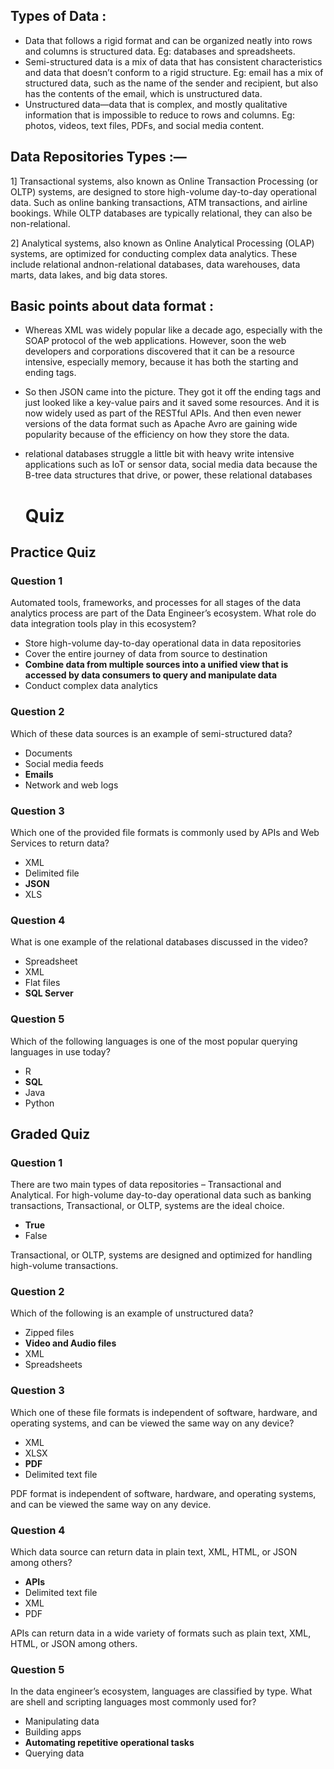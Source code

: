 
## Types of Data :
- Data that follows a rigid format and can be organized neatly into rows and columns is structured data. Eg: databases and spreadsheets.
- Semi-structured data is a mix of data that has consistent characteristics and data that doesn’t conform to a rigid structure.
   Eg: email has a mix of structured data, such as the name of the sender and recipient, but also has the contents of the email, which is unstructured data.
- Unstructured data—data that is complex, and mostly qualitative information that is impossible to reduce to rows and columns.
  Eg: photos, videos, text files, PDFs, and social media content.

## Data Repositories Types :—
1] Transactional systems, also known as Online Transaction Processing (or OLTP) systems, are designed to store high-volume day-to-day operational data. Such as online 
   banking transactions, ATM transactions, and airline bookings. While OLTP databases are typically relational, they can also be non-relational.

2] Analytical systems, also known as Online Analytical Processing (OLAP) systems, are optimized for conducting complex data analytics.
   These include relational andnon-relational databases, data warehouses, data marts, data lakes, and big data stores.


## Basic points about data format :
- Whereas XML was widely popular like a decade ago, especially with the SOAP protocol of the web applications. However, soon the web developers and corporations
  discovered that it can be a resource intensive, especially memory, because it has both the starting and ending tags.
- So then JSON came into the picture. They got it off the ending tags and just looked like a key-value pairs and it saved some resources.
   And it is now widely used as part of the RESTful APIs. And then even newer versions of the data format such as Apache Avro are gaining wide popularity because
  of the efficiency on how they store the data.
- relational databases struggle a little bit with heavy write intensive applications such as IoT or sensor data, social media data 
   because the B-tree data structures that drive, or power, these relational databases

  # Quiz

## Practice Quiz
### Question 1
Automated tools, frameworks, and processes for all stages of the data analytics process are part of the Data Engineer’s ecosystem. What role do data integration tools play in this ecosystem?
- Store high-volume day-to-day operational data in data repositories
- Cover the entire journey of data from source to destination
- **Combine data from multiple sources into a unified view that is accessed by data consumers to query and manipulate data**
- Conduct complex data analytics

### Question 2
Which of these data sources is an example of semi-structured data?
- Documents
- Social media feeds
- **Emails**
- Network and web logs

### Question 3
Which one of the provided file formats is commonly used by APIs and Web Services to return data?
- XML
- Delimited file
- **JSON**
- XLS

### Question 4
What is one example of the relational databases
discussed in the video?
- Spreadsheet
- XML
- Flat files
- **SQL Server**

### Question 5
Which of the following languages is one of the most popular querying languages in use today?
- R
- **SQL**
- Java
- Python

## Graded Quiz

### Question 1
There are two main types of data repositories – Transactional and Analytical. For high-volume day-to-day operational data such as banking transactions, Transactional, or OLTP, systems are the ideal choice.
- **True**
- False

Transactional, or OLTP, systems are designed and optimized for handling high-volume transactions.

### Question 2
Which of the following is an example of unstructured data?
- Zipped files
- **Video and Audio files**
- XML
- Spreadsheets

### Question 3
Which one of these file formats is independent of software, hardware, and operating systems, and can be viewed the same way on any device?
- XML
- XLSX
- **PDF**
- Delimited text file

PDF format is independent of software, hardware, and operating systems, and can be viewed the same way on any device. 

### Question 4
Which data source can return data in plain text, XML, HTML, or JSON among others?
- **APIs**
- Delimited text file
- XML
- PDF

APIs can return data in a wide variety of formats such as plain text, XML, HTML, or JSON among others. 

### Question 5
In the data engineer’s ecosystem, languages are classified by type. What are shell and scripting languages most commonly used for?
- Manipulating data
- Building apps
- **Automating repetitive operational tasks**
- Querying data
